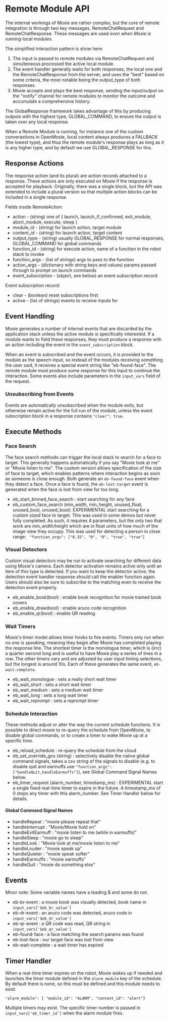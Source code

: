 # Remote Module API

The internal workings of Moxie are rather complex, but the core of remote integration is through two key
messages, RemoteChatRequest and RemoteChatResponse.  These messages are used *even when Moxie is running
local modules*.

The simplified interaction pattern is show here:

1. The input is passed to remote modules via RemoteChatRequest and simulteneous processed the active local module.
2. The event handler generally waits for both responses, the local one and the RemoteChatResponse from the server, and uses the "best" based on some criteria, the most notable being the output_type of both responses.
3. Moxie accepts and plays the best response, sending the input/output on the "notify" channel for remote modules to monitor the outcome and accumulate a comprehensive history.

The GlobalResponse framework takes advantage of this by producing outputs with the highest type, GLOBAL_COMMAND, to ensure the output is taken over any local response.

When a Remote Module is running, for instance one of the custom converastions in OpenMoxie, local content always produces a FALLBACK (the lowest type), and thus the remote module's response plays as long as it
is any higher type, and by default we use GLOBAL_RESPONSE for this.

## Response Actions

The response action (and its plural) are action records attached to a response.  These actions are only
executed on Moxie if the response is accepted for playback.  Originally, there was a single block, but
the API was extended to include a plural version so that multiple action blocks can be included in a single
response.

Fields inside RemoteAction:

* action - (string) one of { launch, launch_if_confirmed, exit_module, abort_module, execute, sleep } 
* module_id - (string) for launch action, target module
* content_id - (string) for launch action, target content
* output_type - (string) usually GLOBAL_RESPONSE for normal responses, GLOBAL_COMMAND for global commands
* function_id - (string) for execute action, name of a function in the robot stack to invoke
* function_args - (list of strings) args to pass to the function
* action_args - (dictionary with string keys and values) params passed through to prompt on launch commands
* event_subscription - (object, see below) an event subscription record

Event subscription record:

* clear - (boolean) reset subscriptions first
* active - (list of strings) events to receive inputs for

## Event Handling

Moxie generates a number of internal events that are discarded by the application stack unless the active module is specifically interested.  If a module wants to field these responses, they must produce a response with an action including the event in the `event_subscription` block.

When an event is subscribed and the event occurs, it is provided to the module as the speech input, so instead of the modules receiving something the user said, it receives a special event string like "eb-found-face".  The remote module must produce some response for this input to continue the interaction.  Some events also include parameters in the `input_vars` field of the request.

### Unsubscribing from Events

Events are automatically unsubscribed when the module exits, but otherwise remain active for the full run 
of the module, unless the event subscription block in a response contains `"clear": true`.


## Execute Methods

### Face Search

The face search methods can trigger the local stack to search for a face to target.  This generally
happens automatically if you say "Moxie look at me" or "Moxie listen to me".  The custom version
allows specification of the size of face to target, which enables patterns where interaction begins
as soon as someone is close enough.  Both generate an `eb-found-face` event when they detect a face.
Once a face is found, the `eb-lost-target` event is generated when the face is lost from view for too long.

* eb_start_binned_face_search : start searching for any face
* eb_custom_face_search (min_width, min_height, unused_float, unused_bool, unused_bool): EXPERIMENTAL start searching for a custom sized face to target.  This was used in some demos but never fully completed.  As such, it requires 4 parameters, but the only two that work are min_width/height which are in float units of how much of the image view they occupy.  This was used for detecting a person in close range: ` "function_args": ["0.15", "0", "0", "true", "true"]`

### Visual Detectors

Custom visual detectors may be run to activate searching for different data using Moxie's camera.  Each 
detector activation remains active only until an item of this type is detected.  If you want to keep the
detector active, the detection event handler response should call the enabler function again.  Users should
also be sure to subscribe to the matching even to receive the detection event properly.

* eb_enable_book(bool) : enable book recognition for moxie trained book covers
* eb_enable_draw(bool) : enable aruco code recognition
* eb_enable_qr(bool) : enable QR reading

### Wait Timers

Moxie's timer model allows timer hooks to fire events.  Timers only run *when no one is speaking*, meaning they begin after Moxie has completed playing the response line.  The shortest timer is the monologue timer,
which is (irrc) a quarter second long and is useful to have Moxie play a series of lines in a row.  The other timers vary and are adjusted by user input timing selections, but the longest is around 10s.  Each of these generates the same event, `eb-wait-complete`.

* eb_wait_monologue : sets a really short wait timer
* eb_wait_short : sets a short wait timer
* eb_wait_medium : sets a medium wait timer
* eb_wait_long : sets a long wait timer
* eb_wait_reprompt : sets a reprompt timer

### Schedule Interaction

These methods adjust or alter the way the current schedule functions.  It is possible to direct moxie to
re-query the schedule from OpenMoxie, to disable global commands, or to create a timer to wake Moxie up
at a specific time.

* eb_reload_schedule : re-query the schedule from the cloud
* eb_set_override_gcs (string) : selectively disable the native global command signals, takes a csv string of the signals to disable (e.g. to disable quit and earmuffs use `"function_args": ["handleQuit,handleEarmuffs"]`), see Global Command Signal Names below.
* eb_timer_request (alarm_number, timestamp_ms) : EXPERIMENTAL start a single fixed real-time timer to expire in the future.  A timestamp_ms of 0 stops any timer with this alarm_number.  See Timer Handler below for details.

#### Global Command Signal Names

* handleRepeat : "moxie please repeat that"
* handleInterrupt : "Moxie/Moxie hold on"
* handleExitEarmuff : "moxie listen to me (while in earmuffs)"
* handleSleep : "moxie go to sleep"
* handleLook : "Moxie look at me/moxie listen to me"
* handleLouder : "moxie speak up"
* handleQuieter : "moxie speak softer"
* handleEarmuffs : "moxie earmuffs"
* handleQuit : "moxie do something else"

## Events

Minor note: Some variable names have a leading $ and some do not.

* eb-br-event : a moxie book was visually detected, book name in `input_vars['$eb_br_value']`
* eb-dr-event : an aruco code was detected, aruco code in `input_vars['$eb_dr_value']`
* eb-qr-event : a QR code was read, QR string in `input_vars['$eb_qr_value']`
* eb-found-face : a face matching the search params was found
* eb-lost-face : our target face was lost from view
* eb-wait-complete : a wait timer has expired

## Timer Handler

When a real-time timer expires on the robot, Moxie wakes up if needed and launches the timer module defined in the `alarm_module` key of the schedule.  By default there is none, so this must be defined and this module needs to exist.

```
"alarm_module": { "module_id": "ALARM", "content_id": "alert"}
```

Multiple timers may exist.  The specific timer number is passed in `input_vars['eb_timer_id']` when the alarm module fires.
